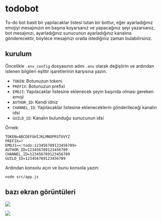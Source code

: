 # todobot

To-do bot basit bir yapılacaklar listesi tutan bir bottur, eğer ayarladığınız emojiyi mesajınızın en başına koyarsanız ve yapacağınız şeyi yazarsanız, bot mesajınızı, ayarladığınız sunucunun ayarladığınız kanalına gönderecektir, böylece mesajınızı orada istediğiniz zaman bulabilirsiniz.

## kurulum

Öncelikle `.env_config` dosyasının adını `.env` olarak değiştirin ve ardından istenen bilgileri eşittir işaretlerinin karşısına yazın.

- `TOKEN`: Botunuzun tokeni
- `PREFIX`: Botunuzun prefixi
- `EMOJI`: Yapılacaklar listesine eklenecek şeyin başında olması gereken emoji
- `AUTHOR_ID`: Kendi idniz
- `CHANNEL_ID`: Yapılacaklar listesine ekleneceklerin gönderileceği kanalın idsi
- `GUILD_ID`: Kanalın bulunduğu sunucunun idsi

Örnek: 
```
TOKEN=ABCDEFGHIJKLMNOPRSTUVYZ
PREFIX=!
EMOJI=<:todo:123456789123456789>
AUTHOR_ID=123456789123456789
CHANNEL_ID=123456789123456789
GUILD_ID=123456789123456789
```

Ardından konsolu açın ve bunu konsola yazın:
```
node src/app.js
```

## bazı ekran görüntüleri
![](https://huh.is-inside.me/QiJSLfrd.png)

![](https://huh.is-inside.me/tbwczQDO.png)
